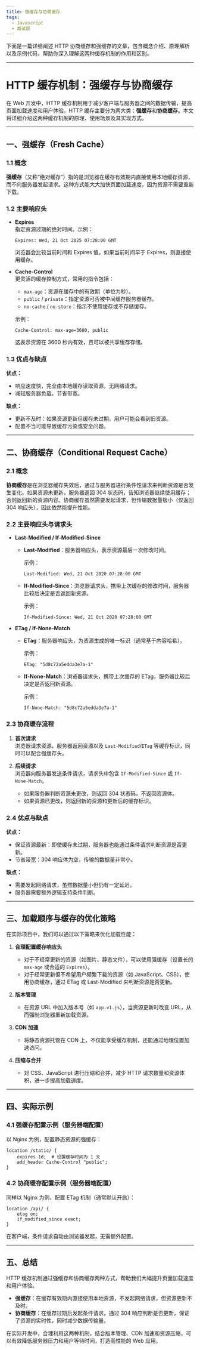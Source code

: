 ```yaml
---
title: 强缓存与协商缓存
tags:
  - Javascript
  - 面试题
---
```


下面是一篇详细阐述 HTTP 协商缓存和强缓存的文章，包含概念介绍、原理解析以及示例代码，帮助你深入理解这两种缓存机制的作用和区别。

---

# HTTP 缓存机制：强缓存与协商缓存

在 Web 开发中，HTTP 缓存机制用于减少客户端与服务器之间的数据传输，提高页面加载速度和用户体验。HTTP 缓存主要分为两大类：**强缓存**和**协商缓存**。本文将详细介绍这两种缓存机制的原理、使用场景及其实现方式。

---

## 一、强缓存（Fresh Cache）

### 1.1 概念

**强缓存**（又称“绝对缓存”）指的是浏览器在缓存有效期内直接使用本地缓存资源，而不向服务器发起请求。这种方式能大大加快页面加载速度，因为资源不需要重新下载。

### 1.2 主要响应头

- **Expires**  
  指定资源过期的绝对时间。示例：
  ```http
  Expires: Wed, 21 Oct 2025 07:28:00 GMT
  ```
  浏览器会比较当前时间和 Expires 值，如果当前时间早于 Expires，则直接使用缓存。

- **Cache-Control**  
  更灵活的缓存控制方式，常用的指令包括：
  - `max-age`：资源在缓存中的有效期（单位为秒）。
  - `public` / `private`：指定资源可否被中间缓存服务器缓存。
  - `no-cache` / `no-store`：指示不使用缓存或不存储缓存。
  
  示例：
  ```http
  Cache-Control: max-age=3600, public
  ```
  这表示资源在 3600 秒内有效，且可以被共享缓存存储。

### 1.3 优点与缺点

**优点：**
- 响应速度快，完全由本地缓存读取资源，无网络请求。
- 减轻服务器负载，节省带宽。

**缺点：**
- 更新不及时：如果资源更新但缓存未过期，用户可能会看到旧资源。
- 配置不当可能导致缓存污染或安全问题。

---

## 二、协商缓存（Conditional Request Cache）

### 2.1 概念

**协商缓存**是在浏览器缓存失效后，通过与服务器进行条件性请求来判断资源是否发生变化。如果资源未更新，服务器返回 304 状态码，告知浏览器继续使用缓存；否则返回新的资源内容。协商缓存虽然需要发起请求，但传输数据量极小（仅返回 304 响应头），因此依然能提升性能。

### 2.2 主要响应头与请求头

- **Last-Modified / If-Modified-Since**

  - **Last-Modified**：服务器响应头，表示资源最后一次修改时间。
    
    示例：
    ```http
    Last-Modified: Wed, 21 Oct 2020 07:28:00 GMT
    ```
    
  - **If-Modified-Since**：浏览器请求头，携带上次缓存的修改时间，服务器比较后决定是否返回新资源。
    
    示例：
    ```http
    If-Modified-Since: Wed, 21 Oct 2020 07:28:00 GMT
    ```

- **ETag / If-None-Match**

  - **ETag**：服务器响应头，为资源生成的唯一标识（通常基于内容哈希）。
    
    示例：
    ```http
    ETag: "5d8c72a5edda3e7a-1"
    ```
    
  - **If-None-Match**：浏览器请求头，携带上次缓存的 ETag，服务器比较后决定是否返回新资源。
    
    示例：
    ```http
    If-None-Match: "5d8c72a5edda3e7a-1"
    ```

### 2.3 协商缓存流程

1. **首次请求**  
   浏览器请求资源，服务器返回资源以及 `Last-Modified`/`ETag` 等缓存标识，同时可以配合强缓存头。

2. **后续请求**  
   浏览器向服务器发送条件请求，请求头中包含 `If-Modified-Since` 或 `If-None-Match`。  
   - 如果服务器判断资源未更改，则返回 304 状态码，不返回资源体。  
   - 如果资源已更改，则返回新的资源和更新后的缓存标识。

### 2.4 优点与缺点

**优点：**
- 保证资源最新：即使缓存未过期，服务器也能通过条件请求判断资源是否更新。  
- 节省带宽：304 响应体为空，传输的数据量非常小。

**缺点：**
- 需要发起网络请求，虽然数据量小但仍有一定延迟。  
- 服务器需要额外逻辑支持条件判断。

---

## 三、加载顺序与缓存的优化策略

在实际项目中，我们可以通过以下策略来优化加载性能：

1. **合理配置缓存响应头**  
   - 对于不经常更新的资源（如图片、静态文件），可以使用强缓存（设置长的 `max-age` 或合适的 `Expires`）。  
   - 对于经常更新但不希望用户频繁下载的资源（如 JavaScript、CSS），使用协商缓存，通过 ETag 或 Last-Modified 来判断资源是否更新。

2. **版本管理**  
   - 在资源 URL 中加入版本号（如 `app.v1.js`），当资源更新时改变 URL，从而强制浏览器重新加载资源。  

3. **CDN 加速**  
   - 将静态资源托管在 CDN 上，不仅能享受缓存机制，还能通过地理位置加速访问。

4. **压缩与合并**  
   - 对 CSS、JavaScript 进行压缩和合并，减少 HTTP 请求数量和资源体积，进一步提高加载速度。

---

## 四、实际示例

### 4.1 强缓存配置示例（服务器端配置）

以 Nginx 为例，配置静态资源的强缓存：

```nginx
location /static/ {
    expires 1d;  # 设置缓存时间为 1 天
    add_header Cache-Control "public";
}
```

### 4.2 协商缓存配置示例（服务器端配置）

同样以 Nginx 为例，配置 ETag 机制（通常默认开启）：

```nginx
location /api/ {
    etag on;
    if_modified_since exact;
}
```

在客户端，条件请求自动由浏览器发起，无需额外配置。

---

## 五、总结

HTTP 缓存机制通过强缓存和协商缓存两种方式，帮助我们大幅提升页面加载速度和用户体验。  
- **强缓存**：在缓存有效期内直接使用本地资源，不发起网络请求，但资源更新不及时。  
- **协商缓存**：在缓存过期后发起条件请求，通过 304 响应判断是否更新，保证了资源的实时性，同时减少数据传输量。

在实际开发中，合理利用这两种机制，结合版本管理、CDN 加速和资源压缩，可以有效降低服务器压力和用户等待时间，打造高性能的 Web 应用。